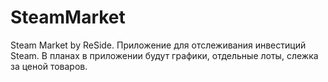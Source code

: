 # SteamMarket
Steam Market by ReSide.
Приложение для отслеживания инвестиций Steam. В планах в приложении будут графики, отдельные лоты, слежка за ценой товаров.

